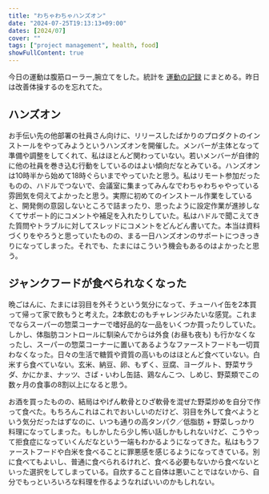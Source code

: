 ```yaml
---
title: "わちゃわちゃハンズオン"
date: "2024-07-25T19:13:13+09:00"
dates: [2024/07]
cover: ""
tags: ["project management", health, food]
showFullContent: true
---
```


今日の運動は腹筋ローラー,腕立てをした。統計を [運動の記録](https://docs.google.com/spreadsheets/d/1bg85QtM-LciUgey8I79uI7vW2PEwsP6TVdeIRVkACBg/edit?usp=sharing) にまとめる。昨日は改善体操するのを忘れてた。

## ハンズオン

お手伝い先の他部署の社員さん向けに、リリースしたばかりのプロダクトのインストールをやってみようというハンズオンを開催した。メンバーが主体となって準備や調整をしてくれて、私はほとんど関わっていない。若いメンバーが自律的に他の社員を巻き込む行動をしているのはよい傾向だなとみている。ハンズオンは10時半から始めて18時ぐらいまでやっていたと思う。私はリモート参加だったものの、ハドルでつないで、会議室に集まってみんなでわちゃわちゃやっている雰囲気を伺えてよかったと思う。実際に初めてのインストール作業をしていると、開発側の意図しないところで詰まったり、思ったように設定作業が進捗しなくてサポート的にコメントや補足を入れたりしていた。私はハドルで聞こえてきた質問やトラブルに対してスレッドにコメントをどんどん書いてた。本当は資料づくりをやろうと思っていたものの、まる一日ハンズオンのサポートにつきっきりになってしまった。それでも、たまにはこういう機会もあるのはよかったと思う。

## ジャンクフードが食べられなくなった

晩ごはんに、たまには羽目を外そうという気分になって、チューハイ缶を2本買って帰って家で飲もうと考えた。2本飲むのもチャレンジみたいな感覚。これまでならスーパーの惣菜コーナーで嗜好品的な一品をいくつか買ったりしていた。しかし、体脂肪コントロールに馴染んでからは外食 (お昼も夜も) も行かなくなったし、スーパーの惣菜コーナーに置いてあるようなファーストフードも一切買わなくなった。日々の生活で糖質や資質の高いものはほとんど食べていない。白米すら食べていない。玄米、納豆、卵、もずく、豆腐、ヨーグルト、野菜サラダ、かにかま、ナッツ、さば・いわし缶詰、鶏なんこつ、しめじ、野菜類でこの数ヶ月の食事の8割以上になると思う。

お酒を買ったものの、結局はやげん軟骨とひざ軟骨を混ぜた野菜炒めを自分で作って食べた。もちろんこれはこれでおいしいのだけど、羽目を外して食べようという気分だったはずなのに、いつも通りの高タンパク／低脂肪 + 野菜しっかり料理になってしまった。もしかしたら少し怖い話しかもしれないけど、こうやって拒食症になっていくんだなという一端もわかるようになってきた。私はもうファーストフードや白米を食べることに罪悪感を感じるようになってきている。別に食べてもよいし、普通に食べられるけれど、食べる必要もないから食べないといった選択をしてしまっている。自炊すること自体は悪いことではないから、自分でもっといろいろな料理を作るようなればいいのかもしれない。
